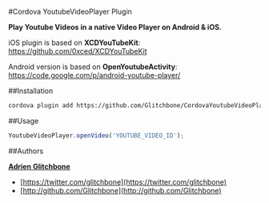 #Cordova YoutubeVideoPlayer Plugin

**Play Youtube Videos in a native Video Player on Android &amp; iOS.**

iOS plugin is based on **XCDYouTubeKit**:  
https://github.com/0xced/XCDYouTubeKit

Android version is based on **OpenYoutubeActivity**:  
https://code.google.com/p/android-youtube-player/

##Installation

```sh
cordova plugin add https://github.com/Glitchbone/CordovaYoutubeVideoPlayer.git
```

##Usage

```javascript
YoutubeVideoPlayer.openVideo('YOUTUBE_VIDEO_ID');
```

##Authors

**[Adrien Glitchbone](http://github.com/Glitchbone)**

+ [https://twitter.com/glitchbone](https://twitter.com/glitchbone)
+ [http://github.com/Glitchbone](http://github.com/Glitchbone)